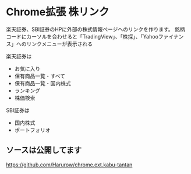 # Chrome拡張 株リンク

楽天証券、SBI証券のHPに外部の株式情報ページへのリンクを作ります。
銘柄コードにカーソルを合わせると「TradingView」、「株探」、「Yahooファイナンス」へのリンクメニューが表示される

楽天証券は

* お気に入り
* 保有商品一覧・すべて
* 保有商品一覧・国内株式
* ランキング
* 株価検索

SBI証券は

* 国内株式
* ポートフォリオ

## ソースは公開してます

https://github.com/Harurow/chrome.ext.kabu-tantan
